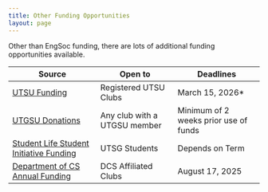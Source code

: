 ```yaml
---
title: Other Funding Opportunities
layout: page
---
```


Other than EngSoc funding, there are lots of additional funding opportunities available.

| Source | Open to | Deadlines |
|--------|---------|----------|
| [UTSU Funding](https://www.utsu.ca/utsu-clubs-services/) | Registered UTSU Clubs | March 15, 2026* |
| [UTGSU Donations](https://utgsu.ca/funding-2/donation-requests/) | Any club with a UTGSU member | Minimum of 2 weeks prior use of funds |
| [Student Life Student Initiative Funding](https://studentlife.utoronto.ca/program/student-initiative-fund/#principles-reference) | UTSG Students | Depends on Term |
| [Department of CS Annual Funding](mailto:cs.undergrad@utoronto.ca) | DCS Affiliated Clubs | August 17, 2025 |